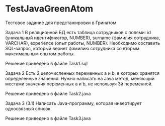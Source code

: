 # TestJavaGreenAtom

Тестовое задание для предстажировки в Гринатом

Задача 1
В реляционной БД есть таблица сотрудников с полями: id
(уникальный идентификатор, NUMBER), surname (фамилия
сотрудника, VARCHAR), experience (опыт работы, NUMBER).
Необходимо составить SQL-запрос, который вернет фамилию
сотрудника со вторым максимальным опытом работы.

Решение приведено в файле Task1.sql


Задача 2 
Есть 2 целочисленных переменных a и b, в которых хранятся определенные
значения. Нужно написать на Java метод, меняющий местами значения
переменных a и b, не используя 3й переменной.

Решение приведено в файле Task2.java


Задача 3 (3.1)
Написать Java-программу, которая инвертирует односвязный список

Решение приведено в файле Task3.java

